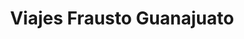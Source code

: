 ---
title: "Viajes Frausto Guanajuato"
url: /guanajuato/viajes-frausto-guanajuato/
shop: agencia de viajes
---